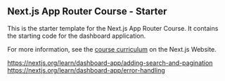 ## Next.js App Router Course - Starter

This is the starter template for the Next.js App Router Course. It contains the starting code for the dashboard application.

For more information, see the [course curriculum](https://nextjs.org/learn) on the Next.js Website.


https://nextjs.org/learn/dashboard-app/adding-search-and-pagination
https://nextjs.org/learn/dashboard-app/error-handling